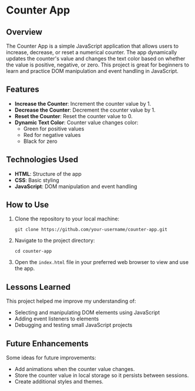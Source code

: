 # 

# Counter App

## Overview

The Counter App is a simple JavaScript application that allows users to increase, decrease, or reset a numerical counter. The app dynamically updates the counter's value and changes the text color based on whether the value is positive, negative, or zero. This project is great for beginners to learn and practice DOM manipulation and event handling in JavaScript.

## Features

- **Increase the Counter**: Increment the counter value by 1.
- **Decrease the Counter**: Decrement the counter value by 1.
- **Reset the Counter**: Reset the counter value to 0.
- **Dynamic Text Color**: Counter value changes color:
    - Green for positive values
    - Red for negative values
    - Black for zero

## Technologies Used

- **HTML**: Structure of the app
- **CSS**: Basic styling
- **JavaScript**: DOM manipulation and event handling

## How to Use

1. Clone the repository to your local machine:
    
    ```
    git clone https://github.com/your-username/counter-app.git
    ```
    
2. Navigate to the project directory:
    
    ```
    cd counter-app
    ```
    
3. Open the `index.html` file in your preferred web browser to view and use the app.

## Lessons Learned

This project helped me improve my understanding of:

- Selecting and manipulating DOM elements using JavaScript
- Adding event listeners to elements
- Debugging and testing small JavaScript projects

## Future Enhancements

Some ideas for future improvements:

- Add animations when the counter value changes.
- Store the counter value in local storage so it persists between sessions.
- Create additional styles and themes.

